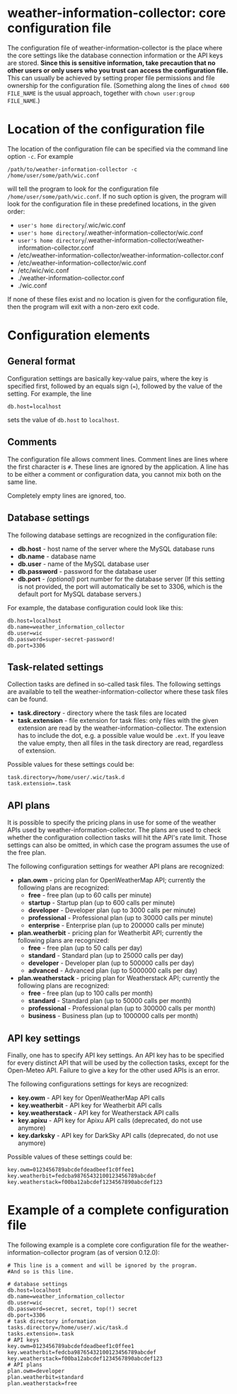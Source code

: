 # weather-information-collector: core configuration file

The configuration file of weather-information-collector is the place where the
core settings like the database connection information or the API keys are
stored. **Since this is sensitive information, take precaution that no other
users or only users who you trust can access the configuration file.** This can
usually be achieved by setting proper file permissions and file ownership for
the configuration file. (Something along the lines of `chmod 600 FILE_NAME` is
the usual approach, together with `chown user:group FILE_NAME`.)

# Location of the configuration file

The location of the configuration file can be specified via the command line
option `-c`. For example

    /path/to/weather-information-collector -c /home/user/some/path/wic.conf

will tell the program to look for the configuration file
`/home/user/some/path/wic.conf`. If no such option is given, the program will
look for the configuration file in these predefined locations, in the given
order:

* `user's home directory`/.wic/wic.conf
* `user's home directory`/.weather-information-collector/wic.conf
* `user's home directory`/.weather-information-collector/weather-information-collector.conf
* /etc/weather-information-collector/weather-information-collector.conf
* /etc/weather-information-collector/wic.conf
* /etc/wic/wic.conf
* ./weather-information-collector.conf
* ./wic.conf

If none of these files exist and no location is given for the configuration
file, then the program will exit with a non-zero exit code.

# Configuration elements

## General format

Configuration settings are basically key-value pairs, where the key is specified
first, followed by an equals sign (`=`), followed by the value of the setting.
For example, the line

    db.host=localhost

sets the value of `db.host` to `localhost`.

## Comments

The configuration file allows comment lines. Comment lines are lines where the
first character is `#`. These lines are ignored by the application. A line has
to be either a comment or configuration data, you cannot mix both on the same
line.

Completely empty lines are ignored, too.

## Database settings

The following database settings are recognized in the configuration file:

* **db.host** - host name of the server where the MySQL database runs
* **db.name** - database name
* **db.user** - name of the MySQL database user
* **db.password** - password for the database user
* **db.port** - _(optional)_ port number for the database server
  (If this setting is not provided, the port will automatically be set to 3306,
   which is the default port for MySQL database servers.)

For example, the database configuration could look like this:

    db.host=localhost
    db.name=weather_information_collector
    db.user=wic
    db.password=super-secret-password!
    db.port=3306

## Task-related settings

Collection tasks are defined in so-called task files. The following settings
are available to tell the weather-information-collector where these task files
can be found.

* **task.directory** - directory where the task files are located
* **task.extension** - file extension for task files: only files with the given
  extension are read by the weather-information-collector. The extension has to
  include the dot, e.g. a possible value would be `.ext`. If you leave the value
  empty, then all files in the task directory are read, regardless of extension.

Possible values for these settings could be:

    task.directory=/home/user/.wic/task.d
    task.extension=.task

## API plans

It is possible to specify the pricing plans in use for some of the weather APIs
used by weather-information-collector. The plans are used to check whether the
configuration collection tasks will hit the API's rate limit. Those settings can
also be omitted, in which case the program assumes the use of the free plan.

The following configuration settings for weather API plans are recognized:

* **plan.owm** - pricing plan for OpenWeatherMap API; currently the following
  plans are recognized:
  * **free** - free plan (up to 60 calls per minute)
  * **startup** - Startup plan (up to 600 calls per minute)
  * **developer** - Developer plan (up to 3000 calls per minute)
  * **professional** - Professional plan (up to 30000 calls per minute)
  * **enterprise** - Enterprise plan (up to 200000 calls per minute)
* **plan.weatherbit** - pricing plan for Weatherbit API; currently the following
  plans are recognized:
  * **free** - free plan (up to 50 calls per day)
  * **standard** - Standard plan (up to 25000 calls per day)
  * **developer** - Developer plan (up to 500000 calls per day)
  * **advanced** - Advanced plan (up to 5000000 calls per day)
* **plan.weatherstack** - pricing plan for Weatherstack API; currently the
  following plans are recognized:
  * **free** - free plan (up to 100 calls per month)
  * **standard** - Standard plan (up to 50000 calls per month)
  * **professional** - Professional plan (up to 300000 calls per month)
  * **business** - Business plan (up to 1000000 calls per month)

## API key settings

Finally, one has to specify API key settings. An API key has to be specified for
every distinct API that will be used by the collection tasks, except for the
Open-Meteo API. Failure to give a key for the other used APIs is an error.

The following configurations settings for keys are recognized:

* **key.owm** - API key for OpenWeatherMap API calls
* **key.weatherbit** - API key for Weatherbit API calls
* **key.weatherstack** - API key for Weatherstack API calls
* **key.apixu** - API key for Apixu API calls (deprecated, do not use anymore)
* **key.darksky** - API key for DarkSky API calls (deprecated, do not use anymore)

Possible values of these settings could be:

    key.owm=0123456789abcdefdeadbeef1c0ffee1
    key.weatherbit=fedcba98765432100123456789abcdef
    key.weatherstack=f00ba12abcdef1234567890abcdef123

# Example of a complete configuration file

The following example is a complete core configuration file for the
weather-information-collector program (as of version 0.12.0):

    # This line is a comment and will be ignored by the program.
    #And so is this line.

    # database settings
    db.host=localhost
    db.name=weather_information_collector
    db.user=wic
    db.password=secret, secret, top(!) secret
    db.port=3306
    # task directory information
    tasks.directory=/home/user/.wic/task.d
    tasks.extension=.task
    # API keys
    key.owm=0123456789abcdefdeadbeef1c0ffee1
    key.weatherbit=fedcba98765432100123456789abcdef
    key.weatherstack=f00ba12abcdef1234567890abcdef123
    # API plans
    plan.owm=developer
    plan.weatherbit=standard
    plan.weatherstack=free
